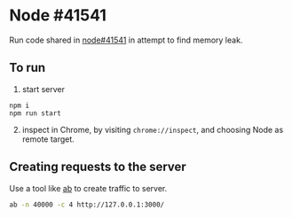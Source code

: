 # Node #41541

Run code shared in [node#41541](https://github.com/nodejs/node/issues/41541) in attempt to find memory leak.


## To run

1. start server
  ```
  npm i
  npm run start
  ```
2. inspect in Chrome, by visiting `chrome://inspect`, and choosing Node as remote target.

## Creating requests to the server

Use a tool like [ab](https://httpd.apache.org/docs/2.4/programs/ab.html) to create traffic to server.

```bash
ab -n 40000 -c 4 http://127.0.0.1:3000/
```
